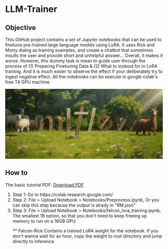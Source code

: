 <h1> LLM-Trainer </h1>

<h2> Objective </h2>

This GitHub project contains a set of Jupyter notebooks that can be used to finetune pre-trained large language models using LoRA.
It uses Rick and Morty dialog as training examples, and create a chatbot that sometimes insults the user and provide short and unhelpful answer...
Overall, it makes it worse. However, this dummy task is mean to guide user through the process of (1) Preparing Finetuning Data & (2) What to lookout for in LoRA training.
And it is much easier to observe the effect if your deliberately try to ingest negative effect.
All the notebooks can be execute in google colab's free T4 GPU machine.

![Alt Text](/public/cover.png)

<h2> How to </h2>

The basic tutorial PDF: [Download PDF](/public/LoRATuningTutorial.pdf)

<ol>
<li>Step 1: Go to https://colab.research.google.com/

<li>Step 2: File > Upload Notebook > Notebooks/Preprocess.ipynb, Or you can skip this step because the output is alrady in "RM.json"
   
<li>Step 3: File > Upload Notebook > Notebooks/falcon_lora_training.ipynb, The smallest 1B option, so that you don't need to keep freeing up memory to run on a 16GB GPU

** Falcon-Rick Contains a trained LoRA weight for the notebook. If you don't wanna wait for an hour, copy the weight to root directory and jump directly to Inference
</ol>